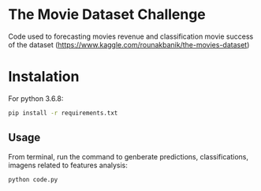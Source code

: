 # The Movie Dataset Challenge

Code used to forecasting movies revenue and classification movie success of the dataset (https://www.kaggle.com/rounakbanik/the-movies-dataset)

# Instalation

For python 3.6.8:

```bash
pip install -r requirements.txt
```

## Usage

From terminal, run the command to genberate predictions, classifications, imagens related to features analysis:

```bash
python code.py
```
